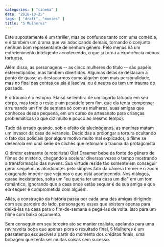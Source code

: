 ```yaml
---
categories: [ "cinema" ]
date: "2016-10-25"
tags: [ "draft", "movies" ]
title: "5 Mulheres"
---
```

Este supostamente é um thriller, mas se confunde tanto com uma
comédia, e é também um drama que vai adocicando demais, tornando o
conjunto nenhum bom representante de nenhum gênero. Pelo menos há um
entretenimento inteligente acontecendo, o que já torna a experiência
menos tortuosa.

Além disso, as personagens -- as cinco mulheres do título -- são
papéis estereotipados, mas também divertidos. Algumas delas se destacam
a ponto de quase as destacarmos como alguém com mais personalidade,
mas no final das contas ou ela é lasciva, ou é neutra ou tem um trauma
do passado.

E o trauma é o estupro. Ela só se lembra de um lagarto tatuado em seu
corpo, mas todo o resto é um pesadelo sem fim, que ela tenta compensar
arrumando um fim de semana só com as mulheres, suas amigas que conheceu
desde pequena, em um curso de artesanato para crianças problemáticas
(o que diz muito e pouco ao mesmo tempo).

Tudo dá errado quando, sob o efeito de alucinógenos, as meninas matam
um invasor da casa de veraneio. Decididas a prolongar a tortura ocultando
o fato dos policiais (por algum motivo muito mal explicado), o filme se
desenrola em uma série de clichês que retomam o trauma da protagonista.

O diretor estreante (e roteirista) Olaf Draemer bebe da fonte do gênero
de filmes de mistério, chegando a acelerar diversas vezes o tempo
mostrando a transformação das nuvens. Sua virtude reside tão somente
em conseguir gerar sequências atordoantes pelo simples fato da câmera
tremer e o zoom exagerado impedir que vejamos o que está acontecendo. Nos
diálogos, quase inexistentes, solta um "eu queria ter uma casa um dia"
em um tom romântico, ignorando que a casa onde estão sequer é de sua
amiga e que ela sequer é comprometida com alguém.

Aliás, a construção da história passa por cada uma das amigas
dirigindo com seu parceiro do lado, personagens esses que existem apenas
para deixá-las na casa para o fim-de-semana e pegá-las de volta. Isso
para um filme com baixo orçamento.

Sem conseguir em seu terceiro ato se manter realista, apelando para
uma reviravolta boba que apenas piora o resultado final, 5 Mulheres
é um passatempo esquecível a partir do momento dos créditos finais,
uma bobagem que tenta ser muitas coisas sem sucesso.
